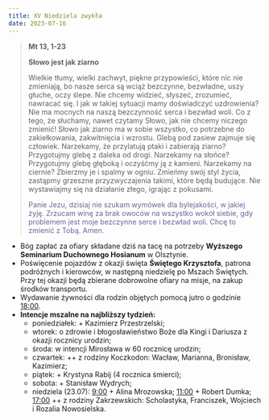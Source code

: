```yaml
---
title: XV Niedziela zwykła
date: 2023-07-16
---
```


> **Mt 13, 1-23**
>
> **Słowo jest jak ziarno**
>
> Wielkie tłumy, wielki zachwyt, piękne przypowieści, które nic nie zmieniają, bo nasze serca są wciąż bezczynne, bezwładne, uszy głuche, oczy ślepe. Nie chcemy widzieć, słyszeć, zrozumieć, nawracać się. I jak w takiej sytuacji mamy doświadczyć uzdrowienia? Nie ma mocnych na naszą bezczynność serca i bezwład woli. Co z tego, że słuchamy, nawet czytamy Słowo, jak nie chcemy niczego zmienić! Słowo jak ziarno ma w sobie wszystko, co potrzebne do zakiełkowania, zakwitnięcia i wzrostu. Glebą pod zasiew zajmuje się człowiek. Narzekamy, że przylatują ptaki i zabierają ziarno? Przygotujmy glebę z daleka od drogi. Narzekamy na słońce? Przygotujmy glebę głęboką i oczyśćmy ją z kamieni. Narzekamy na ciernie? Zbierzmy je i spalmy w ogniu. Zmieńmy swój styl życia, zastąpmy grzeszne przyzwyczajenia takimi, które będą budujące. Nie wystawiajmy się na działanie złego, igrając z pokusami.
>
> <span style="color: #666699;">Panie Jezu, dzisiaj nie szukam wymówek dla bylejakości, w jakiej żyję. Zrzucam winę za brak owoców na wszystko wokół siebie, gdy problemem jest moje bezczynne serce i bezwład woli. Chcę to zmienić z Tobą. Amen.
> &nbsp;

- Bóg zapłać za ofiary składane dziś na tacę na potrzeby **Wyższego Seminarium Duchownego Hosianum** w Olsztynie.
- Poświęcenie pojazdów z okazji święta **Świętego Krzysztofa**, patrona podróżnych i kierowców, w następną niedzielę po Mszach Świętych. Przy tej okazji będą zbierane dobrowolne ofiary na misje, na zakup środków transportu.
- Wydawanie żywności dla rodzin objętych pomocą jutro o godzinie <u>18:00</u>.
- **Intencje mszalne na najbliższy tydzień:**
  - poniedziałek: + Kazimierz Przestrzelski;
  - wtorek: o zdrowie i błogosławieństwo Boże dla Kingi i Dariusza z okazji rocznicy urodzin;
  - środa: w intencji Mirosława w 60 rocznicę urodzin;
  - czwartek: ++ z rodziny Koczkodon: Wacław, Marianna, Bronisław, Kazimierz;
  - piątek: + Krystyna Rabij (4 rocznica śmierci);
  - sobota: + Stanisław Wydrych;
  - niedziela (23.07): <u>9:00</u> + Alina Mrozowska; <u>11:00</u> + Robert Dumka; <u>17:00</u> ++ z rodziny Zakrzewskich: Scholastyka, Franciszek, Wojciech i Rozalia Nowosielska.

